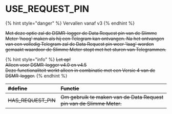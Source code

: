 # USE\_REQUEST\_PIN

{% hint style="danger" %}
Vervallen vanaf v3
{% endhint %}

~~Met deze optie zal de DSMR-logger de Data Request pin van de Slimme Meter 'hoog' maken als hij een Telegram kan ontvangen. Na het ontvangen van een volledig Telegram zal de Data Request pin weer 'laag' worden gemaakt waardoor de Slimme Meter stopt met het sturen van Telegrammen.~~

{% hint style="info" %}
~~Let op!  
Alleen voor DSMR-logger v4.0 en v4.5  
Deze functionaliteit werkt alleen in combinatie met een Versie 4 van de DSMR-logger.~~ 
{% endhint %}

| ~~\#define~~ | ~~Functie~~ |
| :--- | :--- |
| ~~HAS\_REQUEST\_PIN~~ | ~~Om gebruik te maken van de Data Request pin van de Slimme Meter.~~ |

